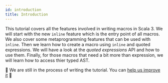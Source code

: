 ```yaml
---
id: introduction
title: Introduction
---
```


This tutorial covers all the features involved in writing macros in Scala 3.
We will start with the new `inline` feature which is the entry point of all macros.
We also cover some metaprogramming features that can be used with `inline`.
Then we learn how to create a macro using `inline` and quoted expressions.
We will have a look at the _quoted expressions_ API and how to use them.
Finally, for those macros that need a bit more than expression, we will learn how to access thier typed AST.

🚧 We are still in the process of writing the tutorial. You can [help us improve it][contributing] 🚧

[inline]: tutorial/inline.md
[contributing]: contributing.md
